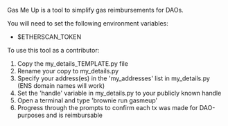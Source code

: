 Gas Me Up is a tool to simplify gas reimbursements for DAOs.

You will need to set the following environment variables:
 - $ETHERSCAN_TOKEN

To use this tool as a contributor:
 1. Copy the my_details_TEMPLATE.py file
 2. Rename your copy to my_details.py
 3. Specify your address(es) in the 'my_addresses' list in my_details.py
    (ENS domain names will work)
 4. Set the 'handle' variable in my_details.py to your publicly known handle
 5. Open a terminal and type 'brownie run gasmeup'
 6. Progress through the prompts to confirm each tx was made for DAO-purposes and is reimbursable



